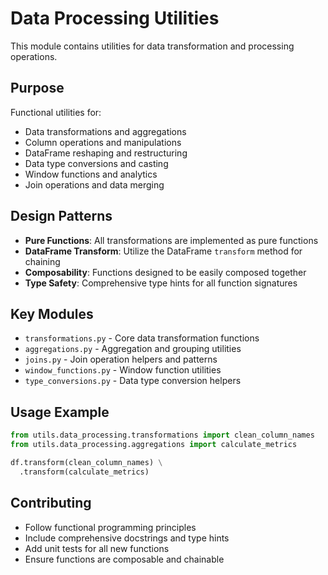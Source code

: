 # Data Processing Utilities

This module contains utilities for data transformation and processing operations.

## Purpose

Functional utilities for:
- Data transformations and aggregations
- Column operations and manipulations
- DataFrame reshaping and restructuring
- Data type conversions and casting
- Window functions and analytics
- Join operations and data merging

## Design Patterns

- **Pure Functions**: All transformations are implemented as pure functions
- **DataFrame Transform**: Utilize the DataFrame `transform` method for chaining
- **Composability**: Functions designed to be easily composed together
- **Type Safety**: Comprehensive type hints for all function signatures

## Key Modules

- `transformations.py` - Core data transformation functions
- `aggregations.py` - Aggregation and grouping utilities
- `joins.py` - Join operation helpers and patterns
- `window_functions.py` - Window function utilities
- `type_conversions.py` - Data type conversion helpers

## Usage Example

```python
from utils.data_processing.transformations import clean_column_names
from utils.data_processing.aggregations import calculate_metrics

df.transform(clean_column_names) \
  .transform(calculate_metrics)
```

## Contributing

- Follow functional programming principles
- Include comprehensive docstrings and type hints
- Add unit tests for all new functions
- Ensure functions are composable and chainable